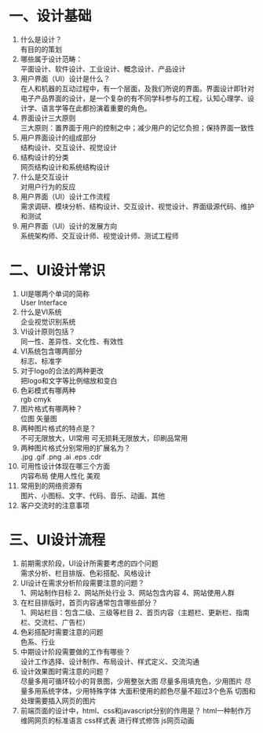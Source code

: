 # 一、设计基础
1. 什么是设计？  
有目的的策划
1. 哪些属于设计范畴：  
平面设计、软件设计、工业设计、概念设计、产品设计
1. 用户界面（UI）设计是什么？  
在人和机器的互动过程中，有一个层面，及我们所说的界面。界面设计即针对电子产品界面的设计，是一个复杂的有不同学科参与的工程，认知心理学、设计学、语言学等在此都扮演着重要的角色。
1. 界面设计三大原则  
三大原则：置界面于用户的控制之中；减少用户的记忆负担；保持界面一致性
1. 用户界面设计的组成部分  
结构设计、交互设计、视觉设计
1. 结构设计的分类  
网页结构设计和系统结构设计
1. 什么是交互设计  
对用户行为的反应
1. 用户界面（UI）设计工作流程  
需求调研、模块分析、结构设计、交互设计、视觉设计、界面级源代码、维护和测试
1. 用户界面（UI）设计的发展方向  
系统架构师、交互设计师、视觉设计师、测试工程师
# 二、UI设计常识
1. UI是哪两个单词的简称  
User Interface
2. 什么是VI系统  
企业视觉识别系统
3. VI设计原则包括？  
同一性、差异性、文化性、有效性
4. VI系统包含哪两部分  
标志、标准字
5. 对于logo的合法的两种更改  
把logo和文字等比例缩放和变白
6. 色彩模式有哪两种  
rgb cmyk
7. 图片格式有哪两种？  
位图 矢量图
8. 两种图片格式的特点是？  
不可无限放大，UI常用
可无损耗无限放大，印刷品常用
9. 两种图片格式分别常用的扩展名为？  
.jpg .gif .png
.ai .eps .cdr
10. 可用性设计体现在哪三个方面  
内容布局 使用人性化 美观 
11. 常用到的网络资源有  
图片、小图标、文字、代码、音乐、动画、其他
12. 客户交流时的注意事项  

# 三、UI设计流程
1. 前期需求阶段，UI设计所需要考虑的四个问题    
需求分析、栏目排版、色彩搭配、风格设计
1. UI设计在需求分析阶段需要注意的问题？  
1、网站制作目标 2、网站所处行业 3、网站包含内容 4、网站使用人群
1. 在栏目排版时，首页内容通常包含哪些部分？  
1、网站栏目：包含二级、三级等栏目 2、首页内容（主题栏、更新栏、指南栏、交流栏、广告栏）
1. 色彩搭配时需要注意的问题  
色系、行业
1. 中期设计阶段需要做的工作有哪些？  
设计工作选择、设计制作、布局设计、样式定义、交流沟通
1. 设计效果图时需注意的问题？  
尽量多用可循环较小的背景图，少用整张大图
尽量多用填充色，少用图片
尽量多用系统字体，少用特殊字体
大面积使用的颜色尽量不超过3个色系
切图和处理需要插入网页的图片
1. 前端页面的设计中，html、css和javascript分别的作用是？
html一种制作万维网网页的标准语言
css样式表 进行样式修饰
js网页动画
